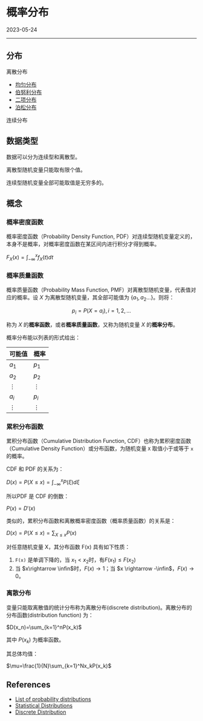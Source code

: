 # 概率分布

2023-05-24
***

## 分布

离散分布

- [均匀分布](uniform-distribution.md)
- [伯努利分布](bernoulli.md)
- [二项分布](binomial.md)
- [泊松分布](poisson.md)

连续分布

## 数据类型

数据可以分为连续型和离散型。

离散型随机变量只能取有限个值。

连续型随机变量全部可能取值是无穷多的。

## 概念

### 概率密度函数

概率密度函数（Probability Density Function, PDF）对连续型随机变量定义的，本身不是概率，对概率密度函数在某区间内进行积分才得到概率。

$F_X(x)=\int_{-\infty}^xf_X(t)dt$

### 概率质量函数

概率质量函数（Probability Mass Function, PMF）对离散型随机变量，代表值对应的概率。设 $X$ 为离散型随机变量，其全部可能值为 $\{a_1,a_2...\}$。则将：

$$p_i=P(X=a_i), i=1,2,...$$

称为 $X$ 的**概率函数**，或者**概率质量函数**，又称为随机变量 $X$ 的**概率分布**。

概率分布能以列表的形式给出：

|可能值|概率|
|---|---|
|$a_1$|$p_1$|
|$a_2$|$p_2$|
|$\vdots$|$\vdots$|
|$a_i$|$p_i$|
|$\vdots$|$\vdots$|

### 累积分布函数

累积分布函数（Cumulative Distribution Function, CDF）也称为累积密度函数（Cumulative Density Function）或分布函数，为随机变量 `X` 取值小于或等于 `x` 的概率。

CDF 和 PDF 的关系为：

$D(x)=P(X\leq x)=\int_{-\infty}^xP(\xi)d\xi$

所以PDF 是 CDF 的倒数：

$P(x)=D'(x)$

类似的，累积分布函数和离散概率密度函数（概率质量函数）的关系是：

$D(x)=P(X\le x)=\sum_{X\leq x}P(x)$

对任意随机变量 X，其分布函数 F(x) 具有如下性质：

1. `F(x)` 是单调下降的，当 $x_1<x_2$时，有$F(x_1)\leq F(x_2)$
2. 当 $x\rightarrow \infin$时，$F(x) \rightarrow 1$；当 $x \rightarrow -\infin$，$F(x)\rightarrow0$。

### 离散分布

变量只能取离散值的统计分布称为离散分布(discrete distribution)。离散分布的分布函数(distribution function) 为：

$D(x_n)=\sum_{k=1}^nP(x_k)$

其中 $P(x_k)$ 为概率函数。

其总体均值：

$\mu=\frac{1}{N}\sum_{k=1}^Nx_kP(x_k)$

## References

- [List of probability distributions](https://en.wikipedia.org/wiki/List_of_probability_distributions)
- [Statistical Distributions](http://mathworld.wolfram.com/topics/StatisticalDistributions.html)
- [Discrete Distribution](https://mathworld.wolfram.com/DiscreteDistribution.html)
